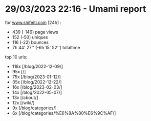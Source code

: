 # 29/03/2023 22:16 - Umami report
for www.shifeiti.com [24h] :

 - 439 (-149) page views
 - 152 (-50) uniques
 - 116 (-22) bounces
 - 7h 44' 27'' (-6h 15' 52'') totaltime


top 10 urls:
 - 118x [/blog/2022-12-09/]
 - 95x [/]
 - 75x [/blog/2023-01-12/]
 - 35x [/blog/2022-12-22/]
 - 16x [/blog/2023-02-03/]
 - 14x [/blog/2022-05-07/]
 - 13x [/about/]
 - 12x [/wiki/]
 - 9x [/blog/categories/]
 - 6x [/blog/categories/%E6%8A%80%E6%9C%AF/]


